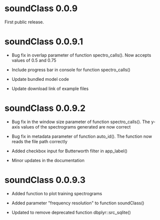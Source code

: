 # soundClass 0.0.9

First public release.

# soundClass 0.0.9.1

- Bug fix in overlap parameter of function spectro_calls(). Now
accepts values of 0.5 and 0.75

- Include progress bar in console for function spectro_calls()

- Update bundled model code

- Update download link of example files
 
# soundClass 0.0.9.2

- Bug fix in the window size parameter of function spectro_calls(). The
y-axis values of the spectrograms generated are now correct

- Bug fix in metadata parameter of function auto_id(). The function
now reads the file path correctly

- Added checkbox input for Butterworth filter in app_label()

- Minor updates in the documentation

# soundClass 0.0.9.3

- Added function to plot training spectrograms

- Added parameter "frequency resolution" to function soundClass()

- Updated to remove deprecated function dbplyr::src_sqlite() 